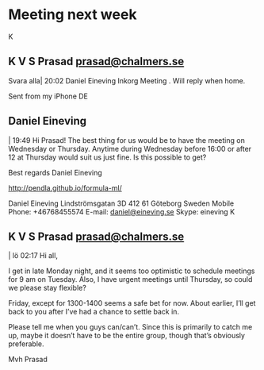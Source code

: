 # Meeting next week

K
## K V S Prasad <prasad@chalmers.se>
   Svara alla|
20:02
Daniel Eineving 
Inkorg
Meeting . Will reply when home. 

Sent from my iPhone
DE
## Daniel Eineving
 |
19:49
Hi Prasad! The best thing for us would be to have the meeting on Wednesday or Thursday. Anytime during Wednesday before 16:00 or after 12 at Thursday would suit us just fine. Is this possible to get?

Best regards
Daniel Eineving

http://pendla.github.io/formula-ml/


 
Daniel Eineving
Lindströmsgatan 3D
412 61 Göteborg
Sweden
Mobile Phone: +46768455574
E-mail: daniel@eineving.se
Skype: eineving
K
## K V S Prasad <prasad@chalmers.se>
 |
lö 02:17
Hi all,

I get in late Monday night, and it seems too optimistic to schedule meetings for 9 am on Tuesday.  Also, I have urgent meetings until Thursday, so could we please stay flexible?

Friday, except for 1300-1400 seems a safe bet for now.  About earlier, I’ll get back to you after I’ve had a chance to settle back in.

Please tell me when you guys can/can’t.   Since this is primarily to catch me up, maybe it doesn’t have to be the entire group, though that’s obviously preferable.

Mvh
Prasad
 